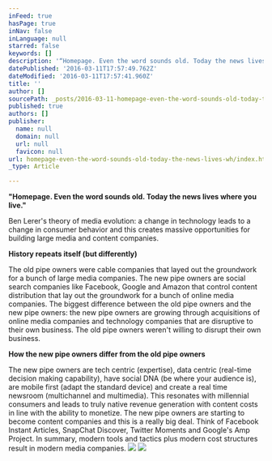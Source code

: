 ```yaml
---
inFeed: true
hasPage: true
inNav: false
inLanguage: null
starred: false
keywords: []
description: '“Homepage. Even the word sounds old. Today the news lives where you live."'
datePublished: '2016-03-11T17:57:49.762Z'
dateModified: '2016-03-11T17:57:41.960Z'
title: ''
author: []
sourcePath: _posts/2016-03-11-homepage-even-the-word-sounds-old-today-the-news-lives-wh.md
published: true
authors: []
publisher:
  name: null
  domain: null
  url: null
  favicon: null
url: homepage-even-the-word-sounds-old-today-the-news-lives-wh/index.html
_type: Article

---
```

**"Homepage. Even the word sounds old. Today the news lives where you live."**

Ben Lerer's theory of media evolution: a change in technology leads to a change in consumer behavior and this creates massive opportunities for building large media and content companies. 

**History repeats itself (but differently)**

The old pipe owners were cable companies that layed out the groundwork for a bunch of large media companies. The new pipe owners are social search companies like Facebook, Google and Amazon that control content distribution that lay out the groundwork for a bunch of online media companies. The biggest difference between the old pipe owners and the new pipe owners: the new pipe owners are growing through acquisitions of online media companies and technology companies that are disruptive to their own business. The old pipe owners weren't willing to disrupt their own business.

**How the new pipe owners differ from the old pipe owners**

The new pipe owners are tech centric (expertise), data centric (real-time decision making capability), have social DNA (be where your audience is), are mobile first (adapt the standard device) and create a real time newsroom (multichannel and multimedia). This resonates with millennial consumers and leads to truly native revenue generation with content costs in line with the ability to monetize. The new pipe owners are starting to become content companies and this is a really big deal. Think of Facebook Instant Articles, SnapChat Discover, Twitter Moments and Google's Amp Project. In summary, modern tools and tactics plus modern cost structures result in modern media companies.  ![](https://the-grid-user-content.s3-us-west-2.amazonaws.com/340dc98f-ad8e-4562-b21f-7951b02d0247.jpg)
![](https://the-grid-user-content.s3-us-west-2.amazonaws.com/debdffd4-ed5d-4b5b-ac0d-f3bb17329320.jpg)
